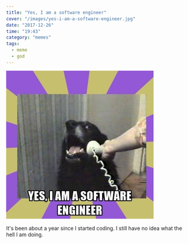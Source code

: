 ```yaml
---
title: "Yes, I am a software engineer"
cover: "/images/yes-i-am-a-software-engineer.jpg"
date: "2017-12-26"
time: "19:43"
category: "memes"
tags:
  - meme
  - god
---
```


![Yes, I am a software engineer](yes-i-am-a-software-engineer.jpg)

It's been about a year since I started coding.  I still have no idea what the hell I am doing.
